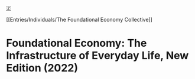 [🇿](zotero://select/library/items/RDW4EQET)

[[Entries/Individuals/The Foundational Economy Collective]] 
# Foundational Economy: The Infrastructure of Everyday Life, New Edition (2022)

